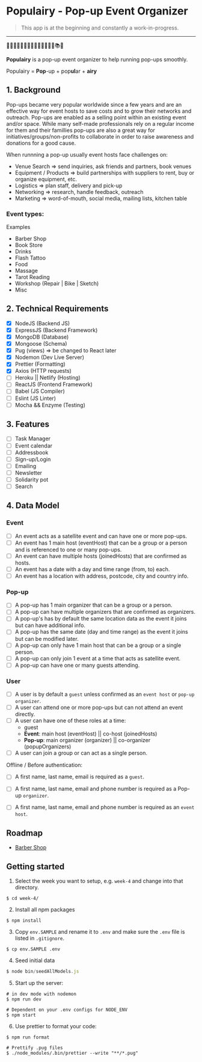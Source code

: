 # Populairy - Pop-up Event Organizer


> This app is at the beginning and constantly a work-in-progress.

---

🍿🥒🍅🥕🥮🍕🍰🥤🥢🥣🍱🌮🥐🥂📚🍵

**Populairy** is a pop-up event organizer to help running pop-ups smoothly.

Populairy = **Pop**-up + pop**ul**ar + **airy**

## 1. Background

Pop-ups became very popular worldwide since a few years and are an effective way for event hosts to save costs and to grow their networks and outreach. Pop-ups are enabled as a selling point within an existing event and/or space. While many self-made professionals rely on a regular income for them and their famillies pop-ups are also a great way for initiatives/groups/non-profits to collaborate in order to raise awareness and donations for a good cause.

When runnning a pop-up usually event hosts face challenges on:

- Venue Search => send inquiries, ask friends and partners, book venues
- Equipment / Products => build partnerships with suppliers to rent, buy or organize equipment, etc.
- Logistics => plan staff, delivery and pick-up
- Networking => research, handle feedback, outreach
- Marketing => word-of-mouth, social media, mailing lists, kitchen table

### Event types:

Examples

- Barber Shop
- Book Store
- Drinks
- Flash Tattoo
- Food
- Massage
- Tarot Reading
- Workshop (Repair | Bike | Sketch)
- Misc

## 2. Technical Requirements

- [x] NodeJS (Backend JS)
- [x] ExpressJS (Backend Framework)
- [x] MongoDB (Database)
- [x] Mongoose (Schema)
- [x] Pug (views) => be changed to React later
- [x] Nodemon (Dev Live Server)
- [x] Prettier (Formatting)
- [x] Axios (HTTP requests)
- [ ] Heroku || Netlify (Hosting)
- [ ] ReactJS (Frontend Framework)
- [ ] Babel (JS Compiler)
- [ ] Eslint (JS Linter)
- [ ] Mocha && Enzyme (Testing)

## 3. Features

- [ ] Task Manager
- [ ] Event calendar
- [ ] Addressbook
- [ ] Sign-up/Login
- [ ] Emailing
- [ ] Newsletter
- [ ] Solidarity pot
- [ ] Search

## 4. Data Model

### Event

- [ ] An event acts as a satellite event and can have one or more pop-ups.
- [ ] An event has 1 main host (eventHost) that can be a group or a person and is referenced to one or many pop-ups.
- [ ] An event can have multiple hosts (joinedHosts) that are confirmed as hosts.
- [ ] An event has a date with a day and time range (from, to) each.
- [ ] An event has a location with address, postcode, city and country info.

### Pop-up

- [ ] A pop-up has 1 main organizer that can be a group or a person.
- [ ] A pop-up can have multiple organizers that are confirmed as organizers.
- [ ] A pop-up's has by default the same location data as the event it joins but can have additional info.
- [ ] A pop-up has the same date (day and time range) as the event it joins but can be modified later.
- [ ] A pop-up can only have 1 main host that can be a group or a single person.
- [ ] A pop-up can only join 1 event at a time that acts as satellite event.
- [ ] A pop-up can have one or many guests attending.

### User

- [ ] A user is by default a `guest` unless confirmed as an `event host` or `pop-up organizer`.
- [ ] A user can attend one or more pop-ups but can not attend an event directly.
- [ ] A user can have one of these roles at a time:
	- guest
	- **Event**: main host (eventHost) || co-host (joinedHosts)
	- **Pop-up**: main organizer (organizer) || co-organizer (popupOrganizers)
- [ ] A user can join a group or can act as a single person.

Offline / Before authentication:
- [ ] A first name, last name, email is required as a `guest`.
- [ ] A first name, last name, email and phone number is required as a Pop-up `organizer`.
- [ ] A first name, last name, email and phone number is required as an `event host`.


## Roadmap

- [Barber Shop](docs/BARBERSHOP.md)

## Getting started

1. Select the week you want to setup, e.g. `week-4` and change into that directory.

```shell
$ cd week-4/
```

2. Install all npm packages

```shell
$ npm install
```

3. Copy `env.SAMPLE` and rename it to `.env` and make sure the `.env` file is listed in `.gitignore`.

```shell
$ cp env.SAMPLE .env
```

4. Seed initial data

```js
$ node bin/seedAllModels.js
```

5. Start up the server:

```shell
# in dev mode with nodemon
$ npm run dev

# Dependent on your .env configs for NODE_ENV
$ npm start
```

6. Use prettier to format your code:

```shell
$ npm run format

# Prettify .pug files
$ ./node_modules/.bin/prettier --write "**/*.pug"
```